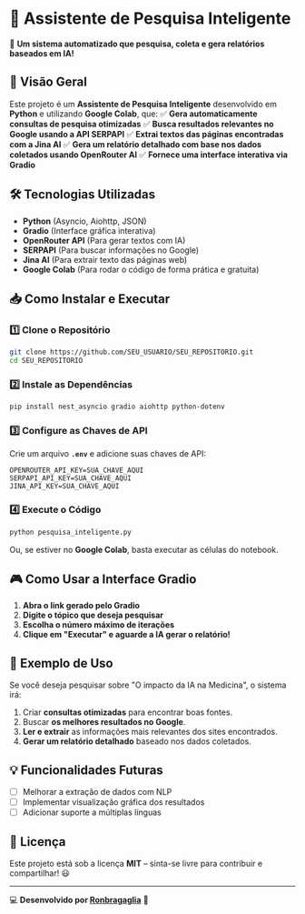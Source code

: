 # 🔎 Assistente de Pesquisa Inteligente

🚀 **Um sistema automatizado que pesquisa, coleta e gera relatórios baseados em IA!**

## 📌 Visão Geral
Este projeto é um **Assistente de Pesquisa Inteligente** desenvolvido em **Python** e utilizando **Google Colab**, que:
✅ **Gera automaticamente consultas de pesquisa otimizadas**
✅ **Busca resultados relevantes no Google usando a API SERPAPI**
✅ **Extrai textos das páginas encontradas com a Jina AI**
✅ **Gera um relatório detalhado com base nos dados coletados usando OpenRouter AI**
✅ **Fornece uma interface interativa via Gradio**

## 🛠 Tecnologias Utilizadas
- **Python** (Asyncio, Aiohttp, JSON)
- **Gradio** (Interface gráfica interativa)
- **OpenRouter API** (Para gerar textos com IA)
- **SERPAPI** (Para buscar informações no Google)
- **Jina AI** (Para extrair texto das páginas web)
- **Google Colab** (Para rodar o código de forma prática e gratuita)

## 📥 Como Instalar e Executar
### 1️⃣ Clone o Repositório
```bash
git clone https://github.com/SEU_USUARIO/SEU_REPOSITORIO.git
cd SEU_REPOSITORIO
```

### 2️⃣ Instale as Dependências
```bash
pip install nest_asyncio gradio aiohttp python-dotenv
```

### 3️⃣ Configure as Chaves de API
Crie um arquivo **`.env`** e adicione suas chaves de API:
```env
OPENROUTER_API_KEY=SUA_CHAVE_AQUI
SERPAPI_API_KEY=SUA_CHAVE_AQUI
JINA_API_KEY=SUA_CHAVE_AQUI
```

### 4️⃣ Execute o Código
```bash
python pesquisa_inteligente.py
```
Ou, se estiver no **Google Colab**, basta executar as células do notebook.

## 🎮 Como Usar a Interface Gradio
1. **Abra o link gerado pelo Gradio**
2. **Digite o tópico que deseja pesquisar**
3. **Escolha o número máximo de iterações**
4. **Clique em "Executar" e aguarde a IA gerar o relatório!**

## 📌 Exemplo de Uso
Se você deseja pesquisar sobre "O impacto da IA na Medicina", o sistema irá:
1. Criar **consultas otimizadas** para encontrar boas fontes.
2. Buscar **os melhores resultados no Google**.
3. **Ler e extrair** as informações mais relevantes dos sites encontrados.
4. **Gerar um relatório detalhado** baseado nos dados coletados.

## 💡 Funcionalidades Futuras
- [ ] Melhorar a extração de dados com NLP
- [ ] Implementar visualização gráfica dos resultados
- [ ] Adicionar suporte a múltiplas línguas

## 📄 Licença
Este projeto está sob a licença **MIT** – sinta-se livre para contribuir e compartilhar! 😃

---
💻 **Desenvolvido por [Ronbragaglia](https://github.com/Ronbragaglia)** 🚀

